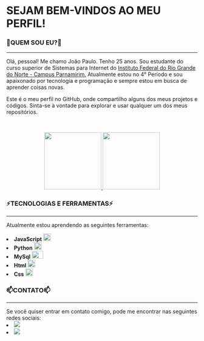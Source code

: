 <h1>SEJAM BEM-VINDOS AO MEU PERFIL!</h1>
<h3>👋QUEM SOU EU?👋</h3>
<hr>
<p>Olá, pessoal! Me chamo João Paulo. Tenho 25 anos. Sou estudante do curso superior de Sistemas para Internet do <a href="https://portal.ifrn.edu.br/campus/parnamirim/">Instituto Federal do Rio Grande do Norte - Campus Parnamirim.</a> Atualmente estou no 4° Período e sou apaixonado por tecnologia e programação e sempre estou em busca de aprender coisas novas.<p>

<p>Este é o meu perfil no GitHub, onde compartilho alguns dos meus projetos e códigos. Sinta-se à vontade para explorar e usar qualquer um dos meus repositórios.<p><br>


<div align="center">
  <a href="https://github.com/PauloMonteiro98">
    <img height="150em" src="https://github-readme-stats.vercel.app/api?username=PauloMonteiro98&count_private=true&include_all_commits=true&show_icons=true&theme=radical&hide_border=false&show_owner=true"/>
    <img height="150em" src="https://github-readme-stats.vercel.app/api/top-langs/?username=PauloMonteiro98&theme=radical&hide_border=false&&layout=compact"/>
  </a>
</div>

<h3>⚡TECNOLOGIAS E FERRAMENTAS⚡</h3>
<hr>

Atualmente estou aprendendo as seguintes ferramentas:

<li><strong>JavaScript</strong> <img src="https://cdn.jsdelivr.net/gh/devicons/devicon/icons/javascript/javascript-original.svg" width="20" height="20" />
<li><strong>Python</strong> <img src="https://cdn.jsdelivr.net/gh/devicons/devicon/icons/python/python-original.svg" width="20" height="20" />
<li><strong>MySql</strong> <img src="https://cdn.jsdelivr.net/gh/devicons/devicon/icons/mysql/mysql-original-wordmark.svg" width="30" height="20" />
<li><strong>Html</strong> <img src="https://cdn.jsdelivr.net/gh/devicons/devicon/icons/html5/html5-original-wordmark.svg" width="20" height="20" />
<li><strong>Css</strong> <img src="https://cdn.jsdelivr.net/gh/devicons/devicon/icons/css3/css3-original.svg" width="20" height="20" />
   
<h3>📫CONTATO📫</h3>
<hr>
Se você quiser entrar em contato comigo, pode me encontrar nas seguintes redes sociais:

<li><a href="https://www.linkedin.com/in/jo%C3%A3o-paulo-da-silva-monteiro-8013a11b8/"><img src="https://user-images.githubusercontent.com/108345444/230412620-78a7c4ea-c8c6-4b48-9f3e-13c777744331.png" /></a>
<li><a href="mailto:paulomonteiro98@outlook.com"><img src="https://user-images.githubusercontent.com/108345444/230410186-bacd6428-658f-41f9-af67-296d645f9e8d.png" /></a> 
